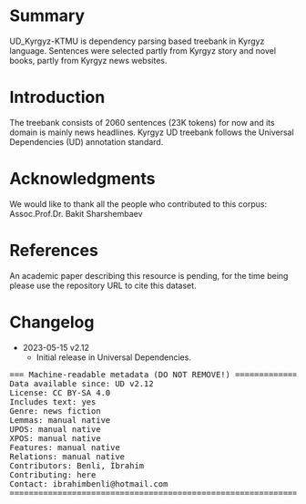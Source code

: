 # Summary
UD_Kyrgyz-KTMU is dependency parsing based treebank in Kyrgyz language. Sentences were selected
partly from Kyrgyz story and novel books, partly from Kyrgyz news websites.

# Introduction
The treebank consists of 2060 sentences (23K tokens) for now and its domain is mainly news headlines.
Kyrgyz UD treebank follows the Universal Dependencies (UD) annotation standard.

# Acknowledgments
We would like to thank all the people who contributed to this corpus: Assoc.Prof.Dr. Bakit Sharshembaev

# References
An academic paper describing this resource is pending, for the time being please use the repository URL to cite this dataset.

# Changelog

* 2023-05-15 v2.12
  * Initial release in Universal Dependencies.


<pre>
=== Machine-readable metadata (DO NOT REMOVE!) ================================
Data available since: UD v2.12
License: CC BY-SA 4.0
Includes text: yes
Genre: news fiction
Lemmas: manual native
UPOS: manual native
XPOS: manual native
Features: manual native
Relations: manual native
Contributors: Benli, İbrahim
Contributing: here
Contact: ibrahimbenli@hotmail.com
===============================================================================
</pre>
